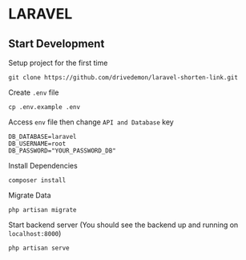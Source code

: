 # LARAVEL

## Start Development

Setup project for the first time
```
git clone https://github.com/drivedemon/laravel-shorten-link.git
```
Create `.env` file
```
cp .env.example .env
```
Access `env` file then change `API and Database` key
```
DB_DATABASE=laravel
DB_USERNAME=root
DB_PASSWORD="YOUR_PASSWORD_DB"
```
Install Dependencies
```
composer install
```
Migrate Data
```
php artisan migrate
```
Start backend server (You should see the backend up and running on  `localhost:8000`)
```
php artisan serve
```
